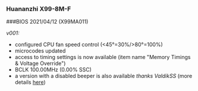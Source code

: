 ### Huananzhi X99-8M-F
###BIOS 2021/04/12 (X99MA011)

*v001:*
* configured CPU fan speed control (<45°=30%/>80°=100%)
* microcodes updated
* access to timing settings is now available (item name "Memory Timings & Voltage Override")
* BCLK 100.00MHz (0.00% SSC)
* a version with a disabled beeper is also available *thanks ValdikSS* (more details [here](https://github.com/Koshak1013/HuananzhiX99_BIOS_mods/issues/6#issuecomment-885303625))
